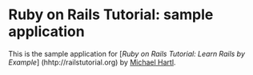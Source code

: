# Ruby on Rails Tutorial: sample application

This is the sample application for
[*Ruby on Rails Tutorial: Learn Rails by Example*]
(hhtp://railstutorial.org)
by [Michael Hartl](http://michaelhartl.com/).
